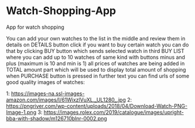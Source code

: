 # Watch-Shopping-App
App for watch shopping 

You can add your own watches to the list in the middle and review them in details on DETAILS button click if you want to buy certain watch you can do that by clicking BUY button which 
sends selected watch in third BUY LIST where you can add up to 10 watches of same kind with buttons minus and plus (maximum is 10 and min is 1) all prices of watches are being 
added in TOTAL amount part which will be used to display total amount of shopping when PURCHASE button is pressed in further text you can find urls of some good quality images of 
watches:

1: https://images-na.ssl-images-amazon.com/images/I/61WixzlVuXL._UL1280_.jpg
2: https://pngriver.com/wp-content/uploads/2018/04/Download-Watch-PNG-Image-1.png
3: https://images.rolex.com/2019/catalogue/images/upright-bba-with-shadow/m126710blnr-0002.png
